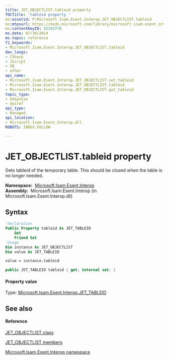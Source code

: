 ```yaml
---
title: JET_OBJECTLIST.tableid property 
TOCTitle: 'tableid property '
ms:assetid: P:Microsoft.Isam.Esent.Interop.JET_OBJECTLIST.tableid
ms:mtpsurl: https://msdn.microsoft.com/library/microsoft.isam.esent.interop.jet_objectlist.tableid(v=EXCHG.10)
ms:contentKeyID: 55103778
ms.date: 07/30/2014
ms.topic: reference
f1_keywords:
- Microsoft.Isam.Esent.Interop.JET_OBJECTLIST.tableid
dev_langs:
- CSharp
- JScript
- VB
- other
api_name: 
- Microsoft.Isam.Esent.Interop.JET_OBJECTLIST.set_tableid
- Microsoft.Isam.Esent.Interop.JET_OBJECTLIST.tableid
- Microsoft.Isam.Esent.Interop.JET_OBJECTLIST.get_tableid
topic_type: 
- kbSyntax
- apiref
api_type: 
- Managed
api_location: 
- Microsoft.Isam.Esent.Interop.dll
ROBOTS: INDEX,FOLLOW

---
```


# JET_OBJECTLIST.tableid property

Gets tableid of the temporary table. This should be closed when the table is no longer needed.

**Namespace:**  [Microsoft.Isam.Esent.Interop](./microsoft.isam.esent.interop-namespace.md)  
**Assembly:**  Microsoft.Isam.Esent.Interop (in Microsoft.Isam.Esent.Interop.dll)

## Syntax

``` vb
'Declaration
Public Property tableid As JET_TABLEID
    Get
    Friend Set
'Usage
Dim instance As JET_OBJECTLIST
Dim value As JET_TABLEID

value = instance.tableid
```

``` csharp
public JET_TABLEID tableid { get; internal set; }
```

#### Property value

Type: [Microsoft.Isam.Esent.Interop.JET_TABLEID](./jet-tableid-structure.md)  

## See also

#### Reference

[JET_OBJECTLIST class](./jet-objectlist-class.md)

[JET_OBJECTLIST members](./jet-objectlist-members.md)

[Microsoft.Isam.Esent.Interop namespace](./microsoft.isam.esent.interop-namespace.md)
